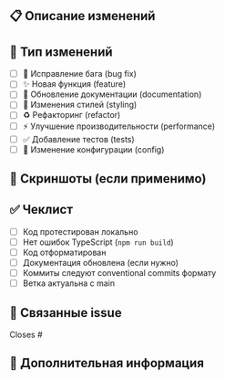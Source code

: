 ## 📋 Описание изменений

<!-- Опишите что было изменено и почему -->

## 🎯 Тип изменений

<!-- Отметьте нужное -->

- [ ] 🐛 Исправление бага (bug fix)
- [ ] ✨ Новая функция (feature)
- [ ] 📝 Обновление документации (documentation)
- [ ] 💄 Изменения стилей (styling)
- [ ] ♻️ Рефакторинг (refactor)
- [ ] ⚡ Улучшение производительности (performance)
- [ ] ✅ Добавление тестов (tests)
- [ ] 🔧 Изменение конфигурации (config)

## 📸 Скриншоты (если применимо)

<!-- Добавьте скриншоты для визуальных изменений -->

## ✅ Чеклист

- [ ] Код протестирован локально
- [ ] Нет ошибок TypeScript (`npm run build`)
- [ ] Код отформатирован
- [ ] Документация обновлена (если нужно)
- [ ] Коммиты следуют conventional commits формату
- [ ] Ветка актуальна с main

## 🔗 Связанные issue

<!-- Укажите номера связанных issues, если есть -->

Closes #

## 📝 Дополнительная информация

<!-- Любая дополнительная информация для ревьюеров -->
